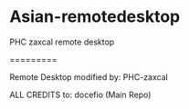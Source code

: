 # Asian-remotedesktop
PHC zaxcal remote desktop

=========

Remote Desktop modified by: PHC-zaxcal

ALL CREDITS to: docefio (Main Repo)
